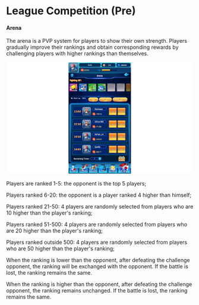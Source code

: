# League Competition (Pre)

#### Arena

The arena is a PVP system for players to show their own strength. Players gradually improve their rankings and obtain corresponding rewards by challenging players with higher rankings than themselves.

![](<../.gitbook/assets/Arena (1).png>)

Players are ranked 1-5: the opponent is the top 5 players;

Players ranked 6-20: the opponent is a player ranked 4 higher than himself;

Players ranked 21-50: 4 players are randomly selected from players who are 10 higher than the player's ranking;

Players ranked 51-500: 4 players are randomly selected from players who are 20 higher than the player's ranking;

Players ranked outside 500: 4 players are randomly selected from players who are 50 higher than the player's ranking;

When the ranking is lower than the opponent, after defeating the challenge opponent, the ranking will be exchanged with the opponent. If the battle is lost, the ranking remains the same.

When the ranking is higher than the opponent, after defeating the challenge opponent, the ranking remains unchanged. If the battle is lost, the ranking remains the same.
